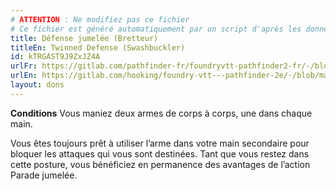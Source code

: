 ```yaml
---
# ATTENTION : Ne modifiez pas ce fichier
# Ce fichier est généré automatiquement par un script d'après les données du module Foundry VTT officiel et de sa traduction
title: Défense jumelée (Bretteur)
titleEn: Twinned Defense (Swashbuckler)
id: kTRGAST9J9ZxJZ4A
urlFr: https://gitlab.com/pathfinder-fr/foundryvtt-pathfinder2-fr/-/blob/master/data/feats/kTRGAST9J9ZxJZ4A.htm
urlEn: https://gitlab.com/hooking/foundry-vtt---pathfinder-2e/-/blob/master/packs/data/feats.db/twinned-defense-swashbuckler.json
layout: dons
---
```

**Conditions** Vous maniez deux armes de corps à corps, une dans chaque main.

Vous êtes toujours prêt à utiliser l’arme dans votre main secondaire pour bloquer les attaques qui vous sont destinées. Tant que vous restez dans cette posture, vous bénéficiez en permanence des avantages de l’action Parade jumelée.
